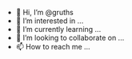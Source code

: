 - 👋 Hi, I’m @gruths
- 👀 I’m interested in ...
- 🌱 I’m currently learning ...
- 💞️ I’m looking to collaborate on ...
- 📫 How to reach me ...

<!---
gruths/gruths is a ✨ special ✨ repository because its `README.md` (this file) appears on your GitHub profile.
You can click the Preview link to take a look at your changes.
--->

